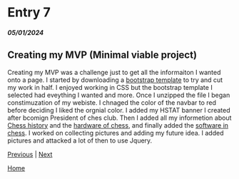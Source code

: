 # Entry 7
##### 05/01/2024

## Creating my MVP (Minimal viable project)
Creating my MVP was a challenge just to get all the informaiton I wanted onto a page. I started by downloading a [bootstrap template](https://startbootstrap.com/template/full-width-pics) to try and cut my work in half. I enjoyed working in CSS but the bootstrap template I selected had eveything I wanted and more. Once I unzipped the file I began constimuzation of my webiste. I chnaged the color of the navbar to red before deciding I liked the orgnial color. I added my HSTAT banner I created after bcomign President of ches club. Then I added all my informetion about [Chess history](https://www.houseofstaunton.com/history-of-chess) and the [hardware of chess](https://en.wikipedia.org/wiki/Computer_chess), and finally added the [software in chess](https://en.wikipedia.org/wiki/List_of_chess_software). I worked on collecting pictures and adding my future idea. I added pictures and attacked a lot of then to use Jquery.  

[Previous](entry06.md) | [Next](entry08.md)

[Home](../README.md)
